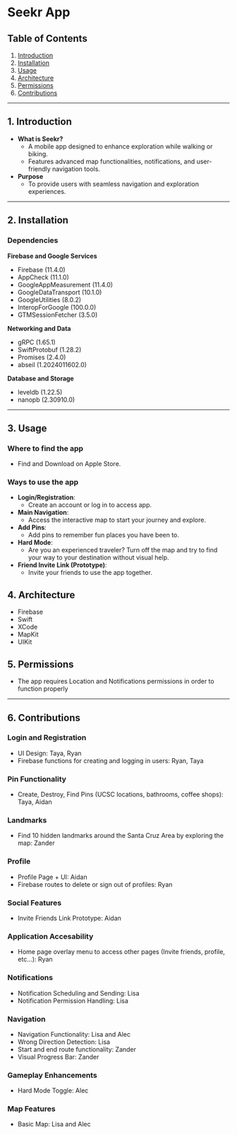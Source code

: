 # **Seekr App**

## **Table of Contents**
1. [Introduction](#introduction)
2. [Installation](#installation)
3. [Usage](#usage)
4. [Architecture](#architecture)
5. [Permissions](#permissions)
6. [Contributions](#features-and-contributions)

---

## **1. Introduction**
- **What is Seekr?**
  - A mobile app designed to enhance exploration while walking or biking.
  - Features advanced map functionalities, notifications, and user-friendly navigation tools.
- **Purpose**
  - To provide users with seamless navigation and exploration experiences.

---

## **2. Installation**

### Dependencies

**Firebase and Google Services**
- Firebase (11.4.0)
- AppCheck (11.1.0)
- GoogleAppMeasurement (11.4.0)
- GoogleDataTransport (10.1.0)
- GoogleUtilities (8.0.2)
- InteropForGoogle (100.0.0)
- GTMSessionFetcher (3.5.0)

**Networking and Data**
- gRPC (1.65.1)
- SwiftProtobuf (1.28.2)
- Promises (2.4.0)
- abseil (1.2024011602.0)

 **Database and Storage**
- leveldb (1.22.5)
- nanopb (2.30910.0)

---

## **3. Usage**
### Where to find the app
- Find and Download on Apple Store.
### Ways to use the app
  - **Login/Registration**:
    - Create an account or log in to access app.
  - **Main Navigation**:
    - Access the interactive map to start your journey and explore.
  - **Add Pins**:
    - Add pins to remember fun places you have been to.
  - **Hard Mode**:
     - Are you an experienced traveler? Turn off the map and try to find your way to your destination without visual help.
  - **Friend Invite Link (Prototype)**:
      - Invite your friends to use the app together.
    
## **4. Architecture**
  - Firebase
  - Swift
  - XCode
  - MapKit
  - UIKit


## **5. Permissions**
  - The app requires Location and Notifications permissions in order to function properly
---

## **6. Contributions**
### Login and Registration

  - UI Design: Taya, Ryan
  - Firebase functions for creating and logging in users: Ryan, Taya

### Pin Functionality
  - Create, Destroy, Find Pins (UCSC locations, bathrooms, coffee shops): Taya, Aidan

### Landmarks
  - Find 10 hidden landmarks around the Santa Cruz Area by exploring the map: Zander

### Profile

  - Profile Page + UI: Aidan
  - Firebase routes to delete or sign out of profiles: Ryan

### Social Features

  - Invite Friends Link Prototype: Aidan

### Application Accesability

  - Home page overlay menu to access other pages (Invite friends, profile, etc...): Ryan

### Notifications

  - Notification Scheduling and Sending: Lisa
  - Notification Permission Handling: Lisa

### Navigation

  - Navigation Functionality: Lisa and Alec
  - Wrong Direction Detection: Lisa
  - Start and end route functionality: Zander
  - Visual Progress Bar: Zander

### Gameplay Enhancements

  - Hard Mode Toggle: Alec

### Map Features

  - Basic Map: Lisa and Alec
